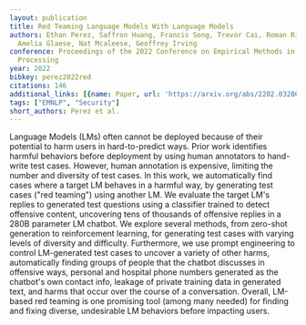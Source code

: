 ```yaml
---
layout: publication
title: Red Teaming Language Models With Language Models
authors: Ethan Perez, Saffron Huang, Francis Song, Trevor Cai, Roman Ring, John Aslanides,
  Amelia Glaese, Nat Mcaleese, Geoffrey Irving
conference: Proceedings of the 2022 Conference on Empirical Methods in Natural Language
  Processing
year: 2022
bibkey: perez2022red
citations: 146
additional_links: [{name: Paper, url: 'https://arxiv.org/abs/2202.03286'}]
tags: ["EMNLP", "Security"]
short_authors: Perez et al.
---
```

Language Models (LMs) often cannot be deployed because of their potential to
harm users in hard-to-predict ways. Prior work identifies harmful behaviors
before deployment by using human annotators to hand-write test cases. However,
human annotation is expensive, limiting the number and diversity of test cases.
In this work, we automatically find cases where a target LM behaves in a
harmful way, by generating test cases ("red teaming") using another LM. We
evaluate the target LM's replies to generated test questions using a classifier
trained to detect offensive content, uncovering tens of thousands of offensive
replies in a 280B parameter LM chatbot. We explore several methods, from
zero-shot generation to reinforcement learning, for generating test cases with
varying levels of diversity and difficulty. Furthermore, we use prompt
engineering to control LM-generated test cases to uncover a variety of other
harms, automatically finding groups of people that the chatbot discusses in
offensive ways, personal and hospital phone numbers generated as the chatbot's
own contact info, leakage of private training data in generated text, and harms
that occur over the course of a conversation. Overall, LM-based red teaming is
one promising tool (among many needed) for finding and fixing diverse,
undesirable LM behaviors before impacting users.